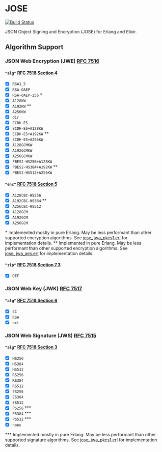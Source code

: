 # JOSE

[![Build Status](https://travis-ci.org/potatosalad/erlang-jose.png?branch=master)](https://travis-ci.org/potatosalad/erlang-jose)

JSON Object Signing and Encryption (JOSE) for Erlang and Elixir.

## Algorithm Support

### JSON Web Encryption (JWE) [RFC 7516](https://tools.ietf.org/html/rfc7516)

#### `"alg"` [RFC 7518 Section 4](https://tools.ietf.org/html/rfc7518#section-4)

- [X] `RSA1_5`
- [X] `RSA-OAEP`
- [X] `RSA-OAEP-256` \*
- [X] `A128KW`
- [X] `A192KW` \*\*
- [X] `A256KW`
- [X] `dir`
- [X] `ECDH-ES`
- [X] `ECDH-ES+A128KW`
- [X] `ECDH-ES+A192KW` \*\*
- [X] `ECDH-ES+A256KW`
- [X] `A128GCMKW`
- [X] `A192GCMKW`
- [X] `A256GCMKW`
- [X] `PBES2-HS256+A128KW`
- [X] `PBES2-HS384+A192KW` \*\*
- [X] `PBES2-HS512+A256KW`

#### `"enc"` [RFC 7518 Section 5](https://tools.ietf.org/html/rfc7518#section-5)

- [X] `A128CBC-HS256`
- [X] `A192CBC-HS384` \*\*
- [X] `A256CBC-HS512`
- [X] `A128GCM`
- [X] `A192GCM`
- [X] `A256GCM`

\* Implemented mostly in pure Erlang.  May be less performant than other supported encryption algorithms.  See [jose_jwa_pkcs1.erl](https://github.com/potatosalad/erlang-jose/blob/master/src/jose_jwa_pkcs1.erl) for implementation details.
\*\* Implemented in pure Erlang.  May be less performant than other supported encryption algorithms.  See [jose_jwa_aes.erl](https://github.com/potatosalad/erlang-jose/blob/master/src/jose_jwa_aes.erl) for implementation details.

#### `"zip"` [RFC 7518 Section 7.3](https://tools.ietf.org/html/rfc7518#section-7.3)

- [X] `DEF`

### JSON Web Key (JWK) [RFC 7517](https://tools.ietf.org/html/rfc7517)

#### `"alg"` [RFC 7518 Section 6](https://tools.ietf.org/html/rfc7518#section-6)

- [X] `EC`
- [X] `RSA`
- [X] `oct`

### JSON Web Signature (JWS) [RFC 7515](https://tools.ietf.org/html/rfc7515)

#### `"alg"` [RFC 7518 Section 3](https://tools.ietf.org/html/rfc7518#section-3)

- [X] `HS256`
- [X] `HS384`
- [X] `HS512`
- [X] `RS256`
- [X] `RS384`
- [X] `RS512`
- [X] `ES256`
- [X] `ES384`
- [X] `ES512`
- [X] `PS256` \*\*\*
- [X] `PS384` \*\*\*
- [X] `PS512` \*\*\*
- [X] `none`

\*\*\* Implemented mostly in pure Erlang.  May be less performant than other supported signature algorithms.  See [jose_jwa_pkcs1.erl](https://github.com/potatosalad/erlang-jose/blob/master/src/jose_jwa_pkcs1.erl) for implementation details.

